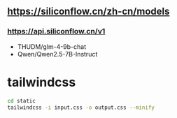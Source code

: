 ## https://siliconflow.cn/zh-cn/models

### https://api.siliconflow.cn/v1
- THUDM/glm-4-9b-chat
- Qwen/Qwen2.5-7B-Instruct




# tailwindcss

```bash
cd static
tailwindcss -i input.css -o output.css --minify
```
